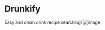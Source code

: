 # Drunkify
Easy and clean drink recipe searching!
![image](https://user-images.githubusercontent.com/50963144/194237307-3fed83ce-c33e-483c-a6ae-40c314ec7620.png)
